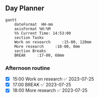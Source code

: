 ## Day Planner
```mermaid
gantt
    dateFormat  HH-mm
    axisFormat %H:%M
    %% Current Time: 14:53:00
    section Tasks
    Work on research     :15-00, 120mm
    More research     :18-00, 0mm
    section Breaks
    BREAK     :17-00, 60mm
```

### Afternoon routine
- [x] 15:00 Work on research ✅ 2023-07-25
- [x] 17:00 BREAK ✅ 2023-07-25
- [x] 18:00 More research ✅ 2023-07-25